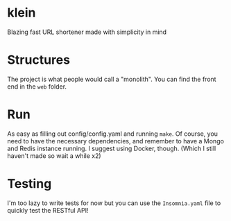 # klein
Blazing fast URL shortener made with simplicity in mind

# Structures
The project is what people would call a "monolith".
You can find the front end in the `web` folder.

# Run
As easy as filling out config/config.yaml and running `make`. Of course, you need to have the necessary dependencies, and remember to have a Mongo and Redis instance running.
I suggest using Docker, though. (Which I still haven't made so wait a while x2)

# Testing
I'm too lazy to write tests for now but you can use the `Insomnia.yaml` file to quickly test the RESTful API!
